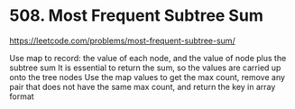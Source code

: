 # 508. Most Frequent Subtree Sum

https://leetcode.com/problems/most-frequent-subtree-sum/

Use map to record: the value of each node, and the value of node plus the subtree sum
It is essential to return the sum, so the values are carried up onto the tree nodes
Use the map values to get the max count, remove any pair that does not have the same max count, and return the key in array format
